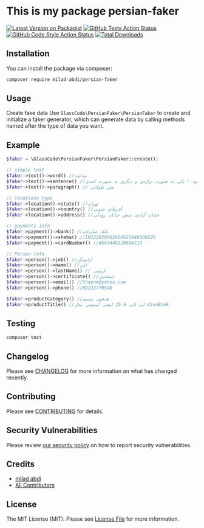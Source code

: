 # This is my package persian-faker

[![Latest Version on Packagist](https://img.shields.io/packagist/v/milad-abdi/persian-faker.svg?style=flat-square)](https://packagist.org/packages/milad-abdi/persian-faker)
[![GitHub Tests Action Status](https://img.shields.io/github/actions/workflow/status/milad-abdi/persian-faker/run-tests.yml?branch=main&label=tests&style=flat-square)](https://github.com/milad-abdi/persian-faker/actions?query=workflow%3Arun-tests+branch%3Amain)
[![GitHub Code Style Action Status](https://img.shields.io/github/actions/workflow/status/milad-abdi/persian-faker/fix-php-code-style-issues.yml?branch=main&label=code%20style&style=flat-square)](https://github.com/milad-abdi/persian-faker/actions?query=workflow%3A"Fix+PHP+code+style+issues"+branch%3Amain)
[![Total Downloads](https://img.shields.io/packagist/dt/milad-abdi/persian-faker.svg?style=flat-square)](https://packagist.org/packages/milad-abdi/persian-faker)

## Installation

You can install the package via composer:

```bash
composer require milad-abdi/persian-faker
```

## Usage


Create fake data Use `GlassCode\PersianFaker\PersianFaker` to create and initialize a faker generator, which can generate data by calling methods named after the type of data you want.

## Example


```php
$faker = \GlassCode\PersianFaker\PersianFaker::create();

// simple text
$faker->text()->word() //ساعت
$faker->text()->sentence() //تاریخ دو بار تکرار میشود : یکی به صورت تراژدی و دیگری به صورت کمدی.
$faker->text()->paragraph() // متن طولانی

// locations type
$faker->location()->state() //تهران
$faker->location()->country() //آفریقای جنوبی
$faker->location()->address() //خیابان آزادی ،نبش خیابان رودکی

// payments info
$faker->payment()->bank() //بانک صادرات
$faker->payment()->sheba() //IR222858082460621046509226
$faker->payment()->cardNumber() //4563440120604719

// Person info
$faker->person()->job() //آرایشگر
$faker->person()->name() //علی
$faker->person()->lastName() // کریمی
$faker->person()->certificate() //لیسانس
$faker->person()->email() //Shayne@yahoo.com
$faker->person()->phone() //09222770548

$faker->productCategory() //هدفون بیسیم
$faker->productTitle() //لپ تاپ 15.6 اینچی ایسوس مدل VivoBook
```


## Testing

```bash
composer test
```

## Changelog

Please see [CHANGELOG](CHANGELOG.md) for more information on what has changed recently.

## Contributing

Please see [CONTRIBUTING](CONTRIBUTING.md) for details.

## Security Vulnerabilities

Please review [our security policy](../../security/policy) on how to report security vulnerabilities.

## Credits

- [milad abdi](https://github.com/milad-abdi)
- [All Contributors](../../contributors)

## License

The MIT License (MIT). Please see [License File](LICENSE.md) for more information.
